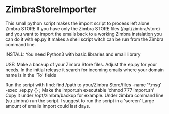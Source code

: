 # ZimbraStoreImporter
This small python script makes the import script to process left alone Zimbra STORE
If you have only the Zimbra STORE files (/opt/zimbra/store) and you want to import the emails back to a working Zimbra instalation you can do it with ep.py
It makes a shell script witch can be run from the Zimbra command line.

INSTALL:
You need Python3 with basic libraries and email library

USE:
Make a backup of your Zimbra Store files.
Adjust the ep.py for your needs. In the initial release it search for incoming emails where your domain name is in the 'To' fields

Run the script with find: 
 find /path to your/Zimbra Store/files -name '*.msg' -exec ./ep.py {} \;
Make the import.sh executable 'chmod 777 import.sh' Copy it under /opt/zimbra/backup for example.
Under zimbra command line (su zimbra) run the script. I suggest to run the script in a 'screen'
Large amount of emails import could last days.
  
